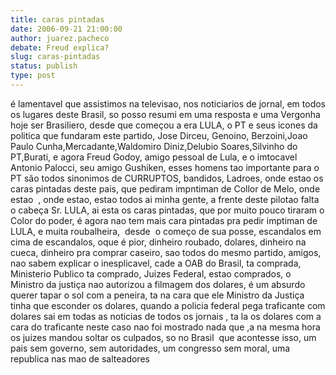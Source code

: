 ```yaml
---
title: caras pintadas
date: 2006-09-21 21:00:00
author: juarez.pacheco
debate: Freud explica?
slug: caras-pintadas
status: publish 
type: post
---
```


é lamentavel que assistimos na televisao, nos noticiarios de jornal, em todos os lugares deste Brasil, so posso resumi em uma resposta e uma Vergonha hoje ser Brasiliero, desde que começou a era LULA, o PT e seus icones da politica que fundaram este partido, Jose Dirceu, Genoino, Berzoini,Joao Paulo Cunha,Mercadante,Waldomiro Diniz,Delubio Soares,Silvinho do PT,Burati, e agora Freud Godoy, amigo pessoal de Lula, e o imtocavel Antonio Palocci, seu amigo Gushiken, esses homens tao importante para o PT são todos sinonimos de CURRUPTOS, bandidos, Ladroes, onde estao os caras pintadas deste pais, que pediram impntiman de Collor de Melo, onde estao  , onde estao, estao todos ai minha gente, a frente deste pilotao falta o cabeça Sr. LULA, ai esta os caras pintadas, que por muito pouco tiraram o Color do poder, é agora nao tem mais cara pintadas pra pedir imptiman de LULA, e muita roubalheira,  desde  o começo de sua posse, escandalos em cima de escandalos, oque é pior, dinheiro roubado, dolares, dinheiro na cueca, dinheiro pra comprar caseiro, sao todos do mesmo partido, amigos, nao sabem explicar o inesplicavel, cade a OAB do Brasil, ta comprada, Ministerio Publico ta comprado, Juizes Federal, estao comprados, o Ministro da justiça nao autorizou a filmagem dos dolares, é um absurdo querer tapar o sol com a peneira, ta na cara que ele Ministro da Justiça tinha que esconder os dolares, quando a policia federal pega traficante com dolares sai em todas as noticias de todos os jornais , ta la os dolares com a cara do traficante neste caso nao foi mostrado nada que ,a na mesma hora os juizes mandou soltar os culpados, so no Brasil  que acontesse isso, um pais sem governo, sem autoridades, um congresso sem moral, uma republica nas mao de salteadores


